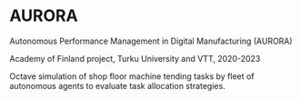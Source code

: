 # AURORA
Autonomous Performance Management in Digital Manufacturing (AURORA)

Academy of Finland project, Turku University and VTT, 2020-2023

Octave simulation of shop floor machine tending tasks by fleet of autonomous agents to evaluate task allocation strategies.

